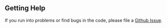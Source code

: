 ## Getting Help

If you run into problems or find bugs in the code, please file a [Github Issue](https://github.com/google/seq2seq/issues).